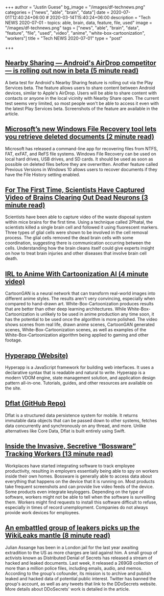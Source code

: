 +++
author = "Justin Guese"
bg_image = "/images/df-technews.png"
categories = ["news", "able", "brain", "data"]
date = 2020-07-01T12:40:24+06:00 # 2020-03-14T15:40:24+06:00
description = "Tech NEWS 2020-07-01 - topics: able, brain, data, feature, file, used"
image = "/images/df-technews.png"
tags = ["news", "able", "brain", "data", "feature", "file", "used", "video", "anime", "white-box-cartoonization", "workers"]
title = "Tech NEWS 2020-07-01"
type = "post"

+++

## [Nearby Sharing — Android's AirDrop competitor — is rolling out now in beta (5 minute read)](https://www.androidpolice.com/2020/06/30/nearby-sharing-androids-airdrop-competitor-is-rolling-out-now-in-beta/?scrolla=5eb6d68b7fedc32c19ef33b4/1/0100017309dde24f-37a07c10-6a6e-415e-8071-b7a7dc51349e-000000/D7ScPDmZIXmP9ad0ZAUeYcZKdkDIfSJ4L-S51emVxXI=147)

A beta test for Android's Nearby Sharing feature is rolling out via the Play Services beta. The feature allows users to share content between Android devices, similar to Apple's AirDrop. Users will be able to share content with contacts or anyone in the local vicinity with Nearby Share open. The current test seems very limited, so most people won't be able to access it even with the latest Play Services beta. Screenshots of the feature are available in the article.

## [Microsoft’s new Windows File Recovery tool lets you retrieve deleted documents (2 minute read)](https://www.theverge.com/21306670/microsoft-windows-file-recovery-tool-app-download-features/1/0100017309dde24f-37a07c10-6a6e-415e-8071-b7a7dc51349e-000000/1ghiJ6HQrBfflqEOY4Y_QUze6ZJsSEyeCpTa13KRlg8=147)

Microsoft has released a command-line app for recovering files from NTFS, FAT, exFAT, and ReFS file systems. Windows File Recovery can be used on local hard drives, USB drives, and SD cards. It should be used as soon as possible on deleted files before they are overwritten. Another feature called Previous Versions in Windows 10 allows users to recover documents if they have the File History setting enabled.

## [For The First Time, Scientists Have Captured Video of Brains Clearing Out Dead Neurons (3 minute read)](https://www.sciencealert.com/for-the-first-time-scientists-capture-video-of-brains-clearing-out-dead-neurons/1/0100017309dde24f-37a07c10-6a6e-415e-8071-b7a7dc51349e-000000/3PjMnn16wlPChsQVEgVNmqvBlNhtv9xQc08iVffBve4=147)

Scientists have been able to capture video of the waste disposal system within mice brains for the first time. Using a technique called 2Phatal, the scientists killed a single brain cell and followed it using fluorescent markers. Three types of glial cells were shown to be involved in the cell removal process. The glial cells removed the dead brain cells with some coordination, suggesting there is communication occurring between the cells. Understanding how the brain cleans itself could give experts insight on how to treat brain injuries and other diseases that involve brain cell death.

## [IRL to Anime With Cartoonization AI (4 minute video)](https://www.youtube.com/watch?v=KRE4QZAXYu4&feature=youtu.be/1/0100017309dde24f-37a07c10-6a6e-415e-8071-b7a7dc51349e-000000/rcbAKfTjyv4p18148lG-9NBxDDtfyauVcMVxY5SQ0sA=147)

CartoonGAN is a neural network that can transform real-world images into different anime styles. The results aren't very convincing, especially when compared to hand-drawn art. White-Box-Cartoonization produces results that are better than other deep learning architectures. While White-Box-Cartoonization is unlikely to be used in anime production any time soon, it has the potential to be used once the algorithm is more polished. The video shows scenes from real life, drawn anime scenes, CartoonGAN generated scenes, White-Box-Cartoonization scenes, as well as examples of the White-Box-Cartoonization algorithm being applied to gaming and other footage.

## [Hyperapp (Website)](https://hyperapp.dev//1/0100017309dde24f-37a07c10-6a6e-415e-8071-b7a7dc51349e-000000/fT6Adg0Xmzhitcq1MbAM5T6MFPLTIYpWfTyAlaILfZw=147)

Hyperapp is a JavaScript framework for building web interfaces. It uses a declarative syntax that is readable and natural to write. Hyperapp is a modern VDOM engine, state management solution, and application design pattern all-in-one. Tutorials, guides, and other resources are available on the site.

## [Dflat (GitHub Repo)](https://github.com/liuliu/dflat/1/0100017309dde24f-37a07c10-6a6e-415e-8071-b7a7dc51349e-000000/NeOjPZreeJ69J5XUB4IMrTwYIbNDiHO6uC1BBUUdlNA=147)

Dflat is a structured data persistence system for mobile. It returns immutable data objects that can be passed down to other systems, fetches data concurrently and synchronously on any thread, and more. Unlike alternatives like Core Data, Dflat is built entirely using Swift.

## [Inside the Invasive, Secretive “Bossware” Tracking Workers (13 minute read)](https://www.eff.org/deeplinks/2020/06/inside-invasive-secretive-bossware-tracking-workers/1/0100017309dde24f-37a07c10-6a6e-415e-8071-b7a7dc51349e-000000/SqmijIfF5-wT_4xHRykfFUqif-Pq1y3RBIwZktYWE08=147)

Workplaces have started integrating software to track employee productivity, resulting in employers essentially being able to spy on workers inside their own homes. Bossware is generally able to access data about everything that happens on the device that it is running on. Most products take frequent screenshots and can provide live video feeds of the device. Some products even integrate keyloggers. Depending on the type of software, workers might not be able to tell when the software is surveilling them. Workers might find requests to install this software difficult to refuse, especially in times of record unemployment. Companies do not always provide work devices for employees.

## [An embattled group of leakers picks up the WikiLeaks mantle (8 minute read)](https://arstechnica.com/information-technology/2020/06/an-embattled-group-of-leakers-picks-up-the-wikileaks-mantle//1/0100017309dde24f-37a07c10-6a6e-415e-8071-b7a7dc51349e-000000/hwf4IQE-UFhZMFDuMn0loAxzggFBbhp6Bsyd5yt_zIw=147)

Julian Assange has been in a London jail for the last year awaiting extradition to the US as more charges are laid against him. A small group of activists known as Distributed Denial of Secrets has released a stream of hacked and leaked documents. Last week, it released a 269GB collection of more than a million police files, including emails, audio, and memos. According to the group's cofounder, its mission is to archive and publish leaked and hacked data of potential public interest. Twitter has banned the group's account, as well as any tweets that link to the DDoSecrets website. More details about DDoSecrets' work is detailed in the article.

